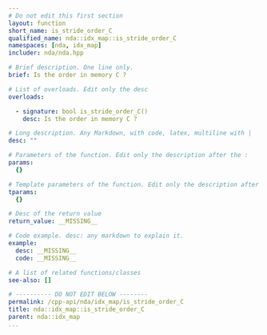```yaml
---
# Do not edit this first section
layout: function
short_name: is_stride_order_C
qualified_name: nda::idx_map::is_stride_order_C
namespaces: [nda, idx_map]
includer: nda/nda.hpp

# Brief description. One line only.
brief: Is the order in memory C ?

# List of overloads. Edit only the desc
overloads:

  - signature: bool is_stride_order_C()
    desc: Is the order in memory C ?

# Long description. Any Markdown, with code, latex, multiline with |
desc: ""

# Parameters of the function. Edit only the description after the :
params:
  {}

# Template parameters of the function. Edit only the description after the :
tparams:
  {}

# Desc of the return value
return_value: __MISSING__

# Code example. desc: any markdown to explain it.
example:
  desc: __MISSING__
  code: __MISSING__

# A list of related functions/classes
see-also: []

# ---------- DO NOT EDIT BELOW --------
permalink: /cpp-api/nda/idx_map/is_stride_order_C
title: nda::idx_map::is_stride_order_C
parent: nda::idx_map
...
```


